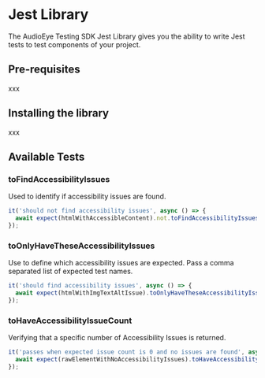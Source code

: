 # Jest Library

The AudioEye Testing SDK Jest Library gives you the ability to write Jest tests to  test components of your project.

## Pre-requisites
xxx

## Installing the library
xxx

## Available Tests

### toFindAccessibilityIssues
Used to identify if accessibility issues are found.

```javascript
it('should not find accessibility issues', async () => {
  await expect(htmlWithAccessibleContent).not.toFindAccessibilityIssues();
});
```

### toOnlyHaveTheseAccessibilityIssues
Use to define which accessibility issues are expected. Pass a comma separated list of expected test names.

```javascript
it('should find accessibility issues', async () => {
  await expect(htmlWithImgTextAltIssue).toOnlyHaveTheseAccessibilityIssues('imgTextAlt');
});
```

### toHaveAccessibilityIssueCount
Verifying that a specific number of Accessibility Issues is returned.

```javascript
it('passes when expected issue count is 0 and no issues are found', async () => {
  await expect(rawElementWithNoAccessibilityIssues).toHaveAccessibilityIssueCount(0);
});
```
